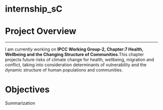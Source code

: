 # internship_sC

# Project Overview
---
I am currently working on **IPCC Working Group-2, Chapter:7 Health, Wellbeing and the Changing Structure of Communities**.This chapter projects future risks of climate change for health, wellbeing, migration and conflict, taking into consideration determinants of vulnerability and the dynamic structure of human populations and communities. 

# Objectives
Summarization

